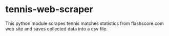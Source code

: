 # tennis-web-scraper
This python module scrapes tennis matches statistics from flashscore.com web site and saves collected data into a csv file.
